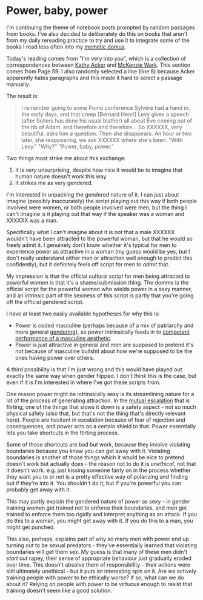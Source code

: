 # Power, baby, power

I'm continuing the theme of notebook posts prompted by random passages from books. I've also decided to deliberately do this on books that aren't from my daily rereading practice to try and use it to integrate some of the books I read less often into my [memetic domus](https://notebook.drmaciver.com/posts/2020-04-13-11:35.html).

Today's reading comes from "I'm very into you", which is a collection of correspondences between [Kathy Acker](https://en.wikipedia.org/wiki/Kathy_Acker) and [McKenzie Wark](https://en.wikipedia.org/wiki/McKenzie_Wark). This section comes from Page 59. I also randomly selected a line (line 8) because Acker apparently hates paragraphs and this made it hard to select a passage manually.

The result is:

> I remember going to some Pomo conference Sylvère had a hand in, the early days, and that creep [Bernard Henri] Levy gives a speech (after Sollers has done his usual blather) all about Eve coming out of the rib of Adam, and therefore and therefore... So XXXXXX, very beautiful, asks him a question. Then she disappears. An hour or two later, she reappearing, we ask XXXXXX where she's been. "With Levy." "Why?" "Power, baby, power."

Two things most strike me about this exchange:

1. It is *very* unsurprising, despite how nice it would be to imagine that human nature doesn't work this way.
2. It strikes me as very gendered.

I'm interested in unpacking the gendered nature of it. I can just about imagine (possibly inaccurately) the script playing out this way if both people involved were women, or both people involved were men, but the thing I can't imagine is it playing out that way if the speaker was a woman and XXXXXX was a man.

Specifically what I can't imagine about it is not that a male XXXXXX wouldn't have been attracted to the powerful woman, but that he would so freely admit it. I genuinely don't know whether it's typical for men to experience power as attractive in a woman (my guess would be yes, but I don't really understand either men or attraction well enough to predict this confidently), but it definitely feels off script for men to *admit* that.

My impression is that the official cultural script for men being attracted to powerful women is that it's a shame/submission thing. The domme is the official script for the powerful woman who wields power in a sexy manner, and an intrinsic part of the sexiness of this script is partly that you're going off the official gendered script.

I have at least two easily available hypotheses for why this is:

* Power is coded masculine (perhaps because of a mix of patriarchy and more general [gendering](https://www.drmaciver.com/2019/09/gendering/)), so power intrinsically feeds in to [competent performance of a masculine aesthetic](https://notebook.drmaciver.com/posts/2020-03-27-08:18.html).
* Power is just attractive in general and men are supposed to pretend it's not because of masculine bullshit about how we're supposed to be the ones having power over others.

A third possibility is that I'm just wrong and this would have played out exactly the same way when gender flipped. I don't *think* this is the case, but even if it is I'm interested in where I've got these scripts from.

One reason power might be intrinsically sexy is its streamlining nature for a lot of the process of generating attraction. In the [mutual escalation](https://notebook.drmaciver.com/posts/2020-03-31-09:52.html) that is flirting, one of the things that slows it down is a safety aspect - not so much physical safety (also that, but that's not the thing that's directly relevant here). People are hesitant in escalation because of fear of rejection and consequences, and power acts as a certain shield to that. Power essentially lets you take shortcuts in the flirting process.

Some of those shortcuts are bad but work, because they involve violating boundaries because you know you can get away with it. Violating boundaries is another of those things which it would be nice to pretend doesn't work but actually does - the reason not to do it is *unethical*, not that it doesn't work. e.g. just kissing someone fairly on in the process whether they want you to or not is a pretty effective way of polarizing and finding out if they're into it. You shouldn't do it, but if you're powerful you can probably get away with it.

This may partly explain the gendered nature of power as sexy - in gender training women get trained not to enforce their boundaries, and men get trained to enforce them too rigidly and interpret anything as an attack. If you do this to a woman, you might get away with it. If you do this to a man, you might get punched.

This also, perhaps, explains part of why so many men with power end up turning out to be sexual predators - they've essentially learned that violating boundaries will get them sex. My guess is that many of these men didn't *start out* rapey, their sense of appropriate behaviour just gradually eroded over time. This doesn't absolve them of responsibility - their actions were still ultimately unethical - but it puts an interesting spin on it. Are we actively training people with power to be ethically worse? If so, what can we do about it? Relying on people with power to be virtuous enough to resist that training doesn't seem like a good solution.
